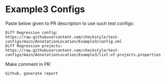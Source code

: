 # Example3 Configs
Paste below given to PR description to use such test configs:
```
Diff Regression config: https://raw.githubusercontent.com/checkstyle/test-configs/main/AnnotationLocation/Example3/config.xml
Diff Regression projects: https://raw.githubusercontent.com/checkstyle/test-configs/main/AnnotationLocation/Example3/list-of-projects.properties
```
Make comment in PR:
```
Github, generate report
```
